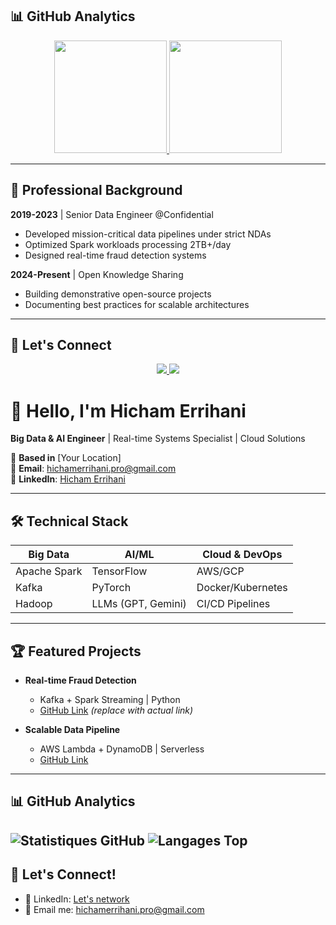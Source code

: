## 📊 GitHub Analytics

<div align="center">
  <a href="https://github.com/Hicham-Errihani">
    <img height="180em" src="https://github-readme-stats.vercel.app/api?username=Hicham-Errihani&show_icons=true&theme=radical&count_private=true&include_all_commits=true" />
    <img height="180em" src="https://github-readme-stats.vercel.app/api/top-langs/?username=Hicham-Errihani&layout=compact&theme=radical&langs_count=6" />
  </a>
</div>

---

## 🌟 Professional Background
**2019-2023** | Senior Data Engineer @Confidential  
- Developed mission-critical data pipelines under strict NDAs  
- Optimized Spark workloads processing 2TB+/day  
- Designed real-time fraud detection systems  

**2024-Present** | Open Knowledge Sharing  
- Building demonstrative open-source projects  
- Documenting best practices for scalable architectures  

---

## 🤝 Let's Connect
<p align="center">
  <a href="https://www.linkedin.com/in/hicham-errihani-815755266/">
    <img src="https://img.shields.io/badge/LinkedIn-0077B5?style=for-the-badge&logo=linkedin&logoColor=white" />
  </a>
  <a href="mailto:hichamerrihani.pro@gmail.com">
    <img src="https://img.shields.io/badge/Gmail-D14836?style=for-the-badge&logo=gmail&logoColor=white" />
  </a>
</p>





# 👋 Hello, I'm Hicham Errihani

**Big Data & AI Engineer** | Real-time Systems Specialist | Cloud Solutions  

📍 **Based in** [Your Location]  
📧 **Email**: [hichamerrihani.pro@gmail.com](mailto:hichamerrihani.pro@gmail.com)  
🔗 **LinkedIn**: [Hicham Errihani](https://www.linkedin.com/in/hicham-errihani-815755266/)  

---

## 🛠️ **Technical Stack**  
| **Big Data**       | **AI/ML**           | **Cloud & DevOps**  |  
|---------------------|---------------------|---------------------|  
| Apache Spark        | TensorFlow          | AWS/GCP             |  
| Kafka              | PyTorch             | Docker/Kubernetes   |  
| Hadoop             | LLMs (GPT, Gemini)  | CI/CD Pipelines     |  

---

## 🏆 **Featured Projects**  
- **Real-time Fraud Detection**  
  - Kafka + Spark Streaming | Python  
  - [GitHub Link](#) *(replace with actual link)*  

- **Scalable Data Pipeline**  
  - AWS Lambda + DynamoDB | Serverless  
  - [GitHub Link](#)  

---
## 📊 GitHub Analytics

![Statistiques GitHub](https://github-readme-stats.vercel.app/api?username=Hicham-Errihani&show_icons=true&theme=dark&hide_border=true&count_private=true)
![Langages Top](https://github-readme-stats.vercel.app/api/top-langs/?username=Hicham-Errihani&layout=compact&theme=dark)
---

## 🤝 **Let's Connect!**  
- 💼 LinkedIn: [Let's network](https://www.linkedin.com/in/hicham-errihani-815755266/)  
- 📩 Email me: [hichamerrihani.pro@gmail.com](mailto:hichamerrihani.pro@gmail.com)  

